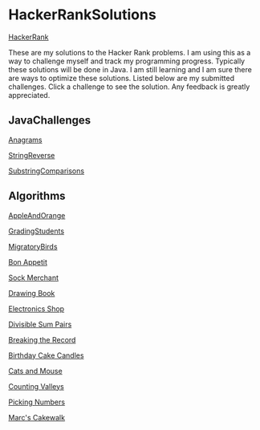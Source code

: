 # HackerRankSolutions

[HackerRank](https://www.hackerrank.com "HackerRank")

These are my solutions to the Hacker Rank problems. I am using this as a way to challenge myself and track my programming progress. Typically these solutions will be done in Java. I am still learning and I am sure there are ways to optimize these solutions. Listed below are my submitted challenges. Click a challenge to see the solution. Any feedback is greatly appreciated.

<!-- ## Quick access to the final solutions -->

## JavaChallenges

[Anagrams](https://github.com/I-M-G/HackerRankSolutions/blob/master/JavaChallenges/Anagrams/src/anagrams/Anagrams.java)

[StringReverse](https://github.com/I-M-G/HackerRankSolutions/blob/master/JavaChallenges/JavaStringReverse/src/javastringreverse/JavaStringReverse.java)

[SubstringComparisons](https://github.com/I-M-G/HackerRankSolutions/blob/master/JavaChallenges/SubstringComparisons/src/substringcomparisons/SubstringComparisons.java)

## Algorithms

[AppleAndOrange](https://github.com/I-M-G/HackerRankSolutions/blob/master/Algorithms/AppleAndOrange/src/appleandorange/AppleAndOrange.java)

[GradingStudents](https://github.com/I-M-G/HackerRankSolutions/blob/master/Algorithms/GradingStudents/src/gradingstudents/GradingStudents.java)

[MigratoryBirds](https://github.com/I-M-G/HackerRankSolutions/blob/master/Algorithms/MigratoryBirds/src/migratorybirds/MigratoryBirds.java)

[Bon Appetit](https://github.com/I-M-G/HackerRankSolutions/blob/master/Algorithms/BonAppetit/src/bonappetit/BonAppetit.java)

[Sock Merchant](https://github.com/I-M-G/HackerRankSolutions/blob/master/Algorithms/SockMerchant/src/sockmerchant/SockMerchant.java)

[Drawing Book](https://github.com/I-M-G/HackerRankSolutions/blob/master/Algorithms/DrawingBook/src/drawingbook/DrawingBook.java)

[Electronics Shop](https://github.com/I-M-G/HackerRankSolutions/blob/master/Algorithms/ElectronicShop/src/electronicshop/ElectronicShop.java)

[Divisible Sum Pairs](https://github.com/I-M-G/HackerRankSolutions/blob/master/Algorithms/DivisibleSumPairs/src/divisiblesumpairs/DivisibleSumPairs.java)

[Breaking the Record](https://github.com/I-M-G/HackerRankSolutions/blob/master/Algorithms/BreakingTheRecord/src/breakingtherecord/BreakingTheRecord.java)

[Birthday Cake Candles](https://github.com/I-M-G/HackerRankSolutions/blob/master/Algorithms/BirthdayCakeCandles/src/birthdaycakecandles/BirthdayCakeCandles.java)

[Cats and Mouse](https://github.com/I-M-G/HackerRankSolutions/blob/master/Algorithms/CatsAndMouse/src/catsandmouse/CatsAndMouse.java)

[Counting Valleys](https://github.com/I-M-G/HackerRankSolutions/blob/master/Algorithms/CountingValleys/src/countingvalleys/CountingValleys.java)

[Picking Numbers](https://github.com/I-M-G/HackerRankSolutions/blob/master/Algorithms/PickingNumbers/src/pickingnumbers/PickingNumbers.java)

[Marc's Cakewalk](https://github.com/I-M-G/HackerRankSolutions/blob/master/Algorithms/MarcsCakewalk/src/marcscakewalk/MarcsCakewalk.java)

